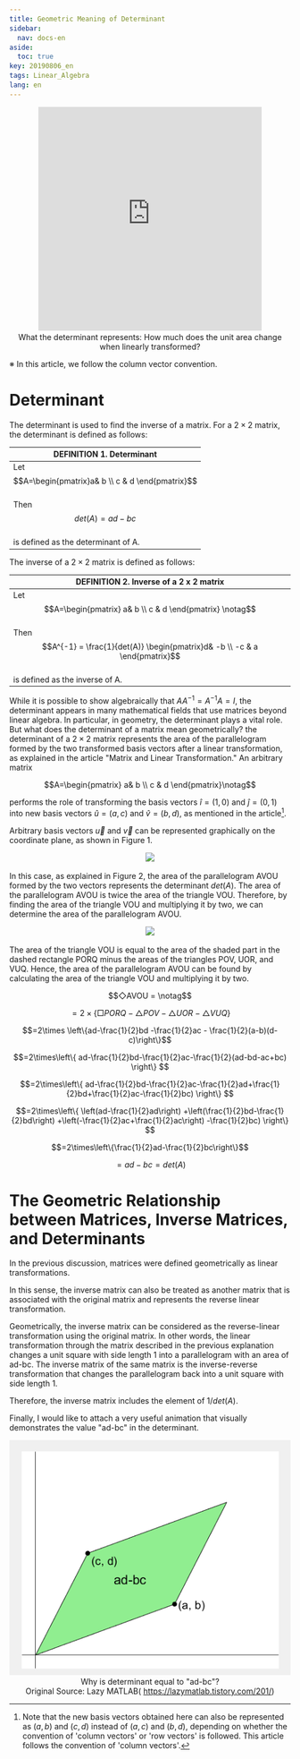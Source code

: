 ```yaml
---
title: Geometric Meaning of Determinant
sidebar:
  nav: docs-en
aside:
  toc: true
key: 20190806_en
tags: Linear_Algebra
lang: en
---
```

<p align = "center">
  <iframe width = "400" height = "400" src = "https://angeloyeo.github.io/p5/2019-08-06-preview_determinant/" frameborder = "0"></iframe>
  <br>
  What the determinant represents: How much does the unit area change when linearly transformed?
</p>

※ In this article, we follow the column vector convention.

# Determinant

The determinant is used to find the inverse of a matrix. For a $2\times 2$ matrix, the determinant is defined as follows:

| DEFINITION 1. Determinant |
| --------- |
| Let <br> <center> $$A=\begin{pmatrix}a& b \\ c & d \end{pmatrix}$$ </center> <br>Then <br><center> $$det(A) = ad-bc$$</center> <br>is defined as the determinant of A.|


The inverse of a $2\times 2$ matrix is defined as follows:

| DEFINITION 2. Inverse of a 2 x 2 matrix |
| --------- |
| Let <br><center> $$A=\begin{pmatrix} a& b \\ c & d \end{pmatrix} \notag$$</center> <br>Then <br><center> $$A^{-1} = \frac{1}{det(A)} \begin{pmatrix}d& -b \\ -c & a \end{pmatrix}$$</center> <br>is defined as the inverse of A.|


While it is possible to show algebraically that $AA^{-1} = A^{-1}A = I$, the determinant appears in many mathematical fields that use matrices beyond linear algebra. In particular, in geometry, the determinant plays a vital role. But what does the determinant of a matrix mean geometrically?
the determinant of a $2 \times 2$ matrix represents the area of the parallelogram formed by the two transformed basis vectors after a linear transformation, as explained in the article "Matrix and Linear Transformation." An arbitrary matrix 

$$A=\begin{pmatrix} a& b \\ c & d \end{pmatrix}\notag$$

performs the role of transforming the basis vectors $\hat{i} = (1,0)$ and $\hat{j} = (0,1)$ into new basis vectors $\hat{u} = (a,c)$ and $\hat{v} = (b,d)$, as mentioned in the article[^1].

Arbitrary basis vectors $\vec{u}$ and $\vec{v}$ can be represented graphically on the coordinate plane, as shown in Figure 1.

[^1]: Note that the new basis vectors obtained here can also be represented as $(a,b)$ and $(c,d)$ instead of $(a,c)$ and $(b,d)$, depending on whether the convention of 'column vectors' or 'row vectors' is followed. This article follows the convention of 'column vectors'.

<p align = "center">
  <img width = "400" src = "https://raw.githubusercontent.com/angeloyeo/angeloyeo.github.io/master/pics/2019-08-06_determinant/pic1.png">
</p>

In this case, as explained in Figure 2, the area of the parallelogram AVOU formed by the two vectors represents the determinant $det(A)$. The area of the parallelogram AVOU is twice the area of the triangle VOU. Therefore, by finding the area of the triangle VOU and multiplying it by two, we can determine the area of the parallelogram AVOU.

<p align = "center">
  <img width = "400" src = "https://raw.githubusercontent.com/angeloyeo/angeloyeo.github.io/master/pics/2019-08-06_determinant/pic2.png">
</p>

The area of the triangle VOU is equal to the area of the shaded part in the dashed rectangle PORQ minus the areas of the triangles POV, UOR, and VUQ. Hence, the area of the parallelogram AVOU can be found by calculating the area of the triangle VOU and multiplying it by two.

$$◇AVOU = \notag$$

$$=2\times\left\{□PORQ - △POV - △UOR - △VUQ\right\}$$

$$=2\times \left\{ad-\frac{1}{2}bd -\frac{1}{2}ac - \frac{1}{2}(a-b)(d-c)\right\}$$

$$=2\times\left\{
  ad-\frac{1}{2}bd-\frac{1}{2}ac-\frac{1}{2}(ad-bd-ac+bc)
  \right\}
  $$

$$=2\times\left\{
  ad-\frac{1}{2}bd-\frac{1}{2}ac-\frac{1}{2}ad+\frac{1}{2}bd+\frac{1}{2}ac-\frac{1}{2}bc)
  \right\}
  $$

$$=2\times\left\{
  \left(ad-\frac{1}{2}ad\right)
  +\left(\frac{1}{2}bd-\frac{1}{2}bd\right)
  +\left(-\frac{1}{2}ac+\frac{1}{2}ac\right)
  -\frac{1}{2}bc)
  \right\}
$$


$$=2\times\left\{\frac{1}{2}ad-\frac{1}{2}bc\right\}$$

$$=ad-bc = det(A)$$

# The Geometric Relationship between Matrices, Inverse Matrices, and Determinants

In the previous discussion, matrices were defined geometrically as linear transformations.

In this sense, the inverse matrix can also be treated as another matrix that is associated with the original matrix and represents the reverse linear transformation.

Geometrically, the inverse matrix can be considered as the reverse-linear transformation using the original matrix. In other words, the linear transformation through the matrix described in the previous explanation changes a unit square with side length 1 into a parallelogram with an area of ad-bc. The inverse matrix of the same matrix is the inverse-reverse transformation that changes the parallelogram back into a unit square with side length 1.

Therefore, the inverse matrix includes the element of $1/det(A)$.

Finally, I would like to attach a very useful animation that visually demonstrates the value "ad-bc" in the determinant.

<p align = "center">
  <img src = "https://raw.githubusercontent.com/angeloyeo/angeloyeo.github.io/master/pics/2019-08-06_determinant/keizikang_determinant_image/keizikang_determinant.gif">
  <br>
  Why is determinant equal to "ad-bc"?
  <br>
  Original Source: Lazy MATLAB(
    <a href = "https://lazymatlab.tistory.com/201">https://lazymatlab.tistory.com/201/</a>)
</p>



